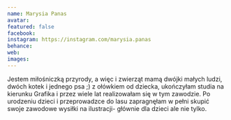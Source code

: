 ```yaml
---
name: Marysia Panas
avatar: 
featured: false
facebook: 
instagram: https://instagram.com/marysia.panas
behance: 
web:
images:
---
```

Jestem miłośniczką przyrody, a więc i zwierząt mamą dwójki małych ludzi, dwóch kotek i jednego psa ;) z ołówkiem od dziecka, ukończyłam studia na kierunku Grafika i przez wiele lat realizowałam się w tym zawodzie. Po urodzeniu dzieci i przeprowadzce do lasu zapragnęłam w pełni skupić swoje zawodowe wysiłki na ilustracji- głównie dla dzieci ale nie tylko.
